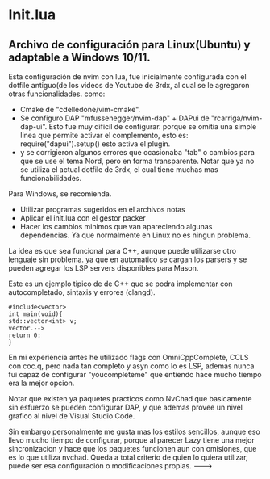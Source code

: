 # Init.lua 
## Archivo de configuración para Linux(Ubuntu) y adaptable a Windows 10/11.
Esta configuración de nvim con lua, fue inicialmente configurada con el dotfile antiguo(de los videos de Youtube de 3rdx,
al cual se le agregaron otras funcionalidades. como:
* Cmake de "cdelledone/vim-cmake".
* Se configuro DAP "mfussenegger/nvim-dap" + DAPui de "rcarriga/nvim-dap-ui".  Esto fue muy dificil de configurar.
  porque se omitia una simple linea que permite activar el complemento, esto es: require("dapui").setup() esto activa el plugin.
* y se corrigieron algunos errores que ocasionaba "tab" o cambios para que se use el tema Nord, pero en forma transparente.
Notar que ya no se utiliza el actual dotfile de 3rdx, el cual tiene muchas mas funcionabilidades.
  
Para Windows, se recomienda.
* Utilizar programas sugeridos en el archivos notas
* Aplicar el init.lua con el gestor packer
* Hacer los cambios minimos que van apareciendo algunas dependencias.
Ya que normalmente en Linux no es ningun problema.

La idea es que sea funcional para C++, aunque puede utilizarse otro lenguaje sin problema.
ya que en automatico se cargan los parsers y se pueden agregar los LSP servers disponibles para Mason.

Este es un ejemplo tipico de de C++ que se podra implementar con autocompletado, sintaxis y errores (clangd).
```
#include<vector>
int main(void){
std::vector<int> v;
vector.-->
return 0;
}
```
En mi experiencia antes he utilizado flags con OmniCppComplete, CCLS con coc.q, pero nada tan completo y asyn como lo es LSP,
ademas nunca fui capaz de configurar "youcompleteme" que entiendo hace mucho tiempo era la mejor opcion.

Notar que existen ya paquetes practicos como NvChad que basicamente sin esfuerzo se pueden configurar DAP,
y que ademas provee un nivel grafico al nivel de Visual Studio Code.

Sin embargo personalmente me gusta mas los estilos sencillos, aunque eso llevo mucho tiempo de configurar, porque al parecer
Lazy tiene una mejor sincronizacion y hace que los paquetes funcionen aun con omisiones, que es lo que utiliza nvchad.
Queda a total criterio de quien lo quiera utilizar, puede ser esa configuración o modificaciones propias.
--->

